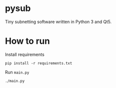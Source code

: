 # pysub

Tiny subnetting software written in Python 3 and Qt5.

# How to run
Install requirements
```
pip install -r requirements.txt
```
Run `main.py`
```
./main.py
```
